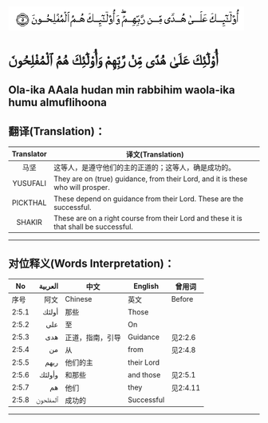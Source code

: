 ![002_005](images/002_005.gif)

# أُوْلَٰٓئِكَ عَلَىٰ هُدًى مِّنْ رَّبِّهِمْ وَأُوْلَٰٓئِكَ هُمُ ٱلْمُفْلِحُونَ

## Ola-ika AAala hudan min rabbihim waola-ika humu almuflihoona

## 翻译(Translation)：

| Translator | 译文(Translation)                                            |
|:----------:| ------------------------------------------------------------ |
| 马坚       | 这等人，是遵守他们的主的正道的；这等人，确是成功的。         |
| YUSUFALI   | They are on (true) guidance, from their Lord, and it is these who will prosper. |
| PICKTHAL   | These depend on guidance from their Lord. These are the successful. |
| SHAKIR     | These are on a right course from their Lord and these it is that shall be successful. |

---

## 对位释义(Words Interpretation)：

| No    | العربية  | 中文             | English    | 曾用词   |
| ----- | --------:| ---------------- | ---------- | -------- |
| 序号  | 阿文     | Chinese          | 英文       | Before   |
| 2:5.1 | أولئك    | 那些             | Those      |          |
| 2:5.2 | على      | 至               | On         |          |
| 2:5.3 | هدى      | 正道，指南，引导 | Guidance   | 见2:2.6  |
| 2:5.4 | من       | 从               | from       | 见2:4.8  |
| 2:5.5 | ربهم     | 他们的主         | their Lord |          |
| 2:5.6 | وأولئك   | 和那些           | and those  | 见2:5.1  |
| 2:5.7 | هم       | 他们             | they       | 见2:4.11 |
| 2:5.8 | ٱلمفلحون | 成功的           | Successful |          |

---
